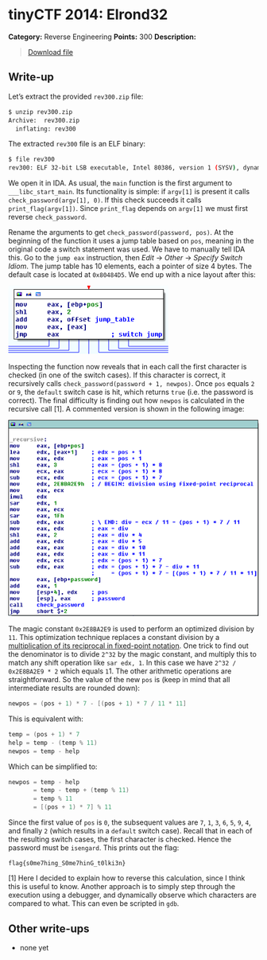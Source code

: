 # tinyCTF 2014: Elrond32

**Category:** Reverse Engineering
**Points:** 300
**Description:**

> [Download file](rev300.zip)

## Write-up

Let’s extract the provided `rev300.zip` file:

```bash
$ unzip rev300.zip
Archive:  rev300.zip
  inflating: rev300
```

The extracted `rev300` file is an ELF binary:

```bash
$ file rev300
rev300: ELF 32-bit LSB executable, Intel 80386, version 1 (SYSV), dynamically linked (uses shared libs), for GNU/Linux 2.6.24, stripped
```

We open it in IDA. As usual, the `main` function is the first argument to `___libc_start_main`. Its functionality is simple: if `argv[1]` is present it calls `check_password(argv[1], 0)`. If this check succeeds it calls `print_flag(argv[1])`. Since `print_flag` depends on `argv[1]` we must first reverse `check_password`.

Rename the arguments to get `check_password(password, pos)`. At the beginning of the function it uses a jump table based on `pos`, meaning in the original code a switch statement was used. We have to manually tell IDA this. Go to the `jump eax` instruction, then _Edit_ → _Other_ → _Specify Switch Idiom_. The jump table has 10 elements, each a pointer of size 4 bytes. The default case is located at `0x80484D5`. We end up with a nice layout after this:

![Jump table](jump-table.png)

Inspecting the function now reveals that in each call the first character is checked (in one of the switch cases). If this character is correct, it recursively calls `check_password(password + 1, newpos)`. Once `pos` equals `2` or `9`, the `default` switch case is hit, which returns `true` (i.e. the password is correct). The final difficulty is finding out how `newpos` is calculated in the recursive call [1]. A commented version is shown in the following image:

![Calculation of newpos](newpos.png)

The magic constant `0x2E8BA2E9` is used to perform an optimized division by `11`. This optimization technique replaces a constant division by a [multiplication of its reciprocal in fixed-point notation](http://ridiculousfish.com/blog/posts/labor-of-division-episode-i.html). One trick to find out the denominator is to divide `2^32` by the magic constant, and multiply this to match any shift operation like `sar edx, 1`. In this case we have `2^32 / 0x2E8BA2E9 * 2` which equals `1`1. The other arithmetic operations are straightforward. So the value of the new `pos` is (keep in mind that all intermediate results are rounded down):

```c
newpos = (pos + 1) * 7 - [(pos + 1) * 7 / 11 * 11]
```

This is equivalent with:

```c
temp = (pos + 1) * 7
help = temp - (temp % 11)
newpos = temp - help
```

Which can be simplified to:

```c
newpos = temp - help
       = temp - temp + (temp % 11)
       = temp % 11
       = [(pos + 1) * 7] % 11
```

Since the first value of `pos` is `0`, the subsequent values are `7`, `1`, `3`, `6`, `5`, `9`, `4`, and finally `2` (which results in a `default` switch case). Recall that in each of the resulting switch cases, the first character is checked. Hence the password must be `isengard`. This prints out the flag:

```
flag{s0me7hing_S0me7hinG_t0lki3n}
```

[1] Here I decided to explain how to reverse this calculation, since I think this is useful to know. Another approach is to simply step through the execution using a debugger, and dynamically observe which characters are compared to what. This can even be scripted in `gdb`.

## Other write-ups

* none yet
